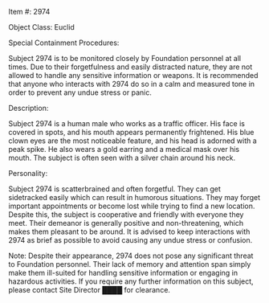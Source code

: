 Item #: 2974

Object Class: Euclid

Special Containment Procedures:

Subject 2974 is to be monitored closely by Foundation personnel at all times. Due to their forgetfulness and easily distracted nature, they are not allowed to handle any sensitive information or weapons. It is recommended that anyone who interacts with 2974 do so in a calm and measured tone in order to prevent any undue stress or panic.

Description:

Subject 2974 is a human male who works as a traffic officer. His face is covered in spots, and his mouth appears permanently frightened. His blue clown eyes are the most noticeable feature, and his head is adorned with a peak spike. He also wears a gold earring and a medical mask over his mouth. The subject is often seen with a silver chain around his neck.

Personality:

Subject 2974 is scatterbrained and often forgetful. They can get sidetracked easily which can result in humorous situations. They may forget important appointments or become lost while trying to find a new location. Despite this, the subject is cooperative and friendly with everyone they meet. Their demeanor is generally positive and non-threatening, which makes them pleasant to be around. It is advised to keep interactions with 2974 as brief as possible to avoid causing any undue stress or confusion.

Note: Despite their appearance, 2974 does not pose any significant threat to Foundation personnel. Their lack of memory and attention span simply make them ill-suited for handling sensitive information or engaging in hazardous activities. If you require any further information on this subject, please contact Site Director ████ for clearance.